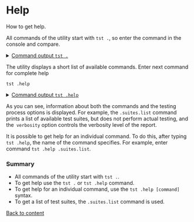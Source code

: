 # Help

How to get help.

All commands of the utility start with `tst .`, so enter the command in the console and compare.

<details>
  <summary><u>Command output <code>tst .</code></u></summary>

```
$ tst .
Command "."
Ambiguity. Did you mean?
  .help - Get help.
  .version - Get current version.
  .imply - Change state or imply value of a variable.
  .run - Run test suites found at a specified path.
  .suites.list - Find test suites at a specified path.
```

</details>

The utility displays a short list of available commands. Enter next command for complete help

```
tst .help
```

<details>
  <summary><u>Command output <code>tst .help</code></u></summary>

```
$ tst .help
Command ".help"
Known commands
  .help - Get help.
  .version - Get current version.
  .imply - Change state or imply value of a variable.
  .run - Run test suites found at a specified path.
  .suites.list - Find test suites at a specified path.
Tester options
  verbosity : Sets the verbosity of report. Accepts a value from 0 to 9. Default value is 4.
  suite : Testing of separate test suite. Accepts name of test suite or a glob.
  routine : Testing of separate test routine. Accepts name of test routine or a glob.
  testRoutineTimeOut : Limits the testing time for test routines. Accepts time in milliseconds. Default value is 5000ms.
  onSuiteEndTimeOut : Limits the execution time for onSuiteEnd handler. Accepts time in milliseconds. Default value is 15000ms.
  accuracy : Sets the numeric deviation for the comparison of numerical values. Accepts numeric values of deviation. Default value is 1e-7.
  sanitareTime : Sets the delay between completing the test suite and running the next one. Accepts time in milliseconds. Default value is 2000ms.
  negativity : Restricts the console output of passed routines and increases output of failed test checks. Accepts a value from 0 to 9. Default value is 1.
  silencing : Enables hiding the console output from the test unit. Accepts 0 or 1. Default value is 0.
  shoulding : Disables negative testing. Accepts 0 or 1. Default value is 0.
  fails : Sets the number of errors received to interrupt the test. Accepts number of fails. By default is unlimited.
  beeping : Disables the beep after test completion. Accepts 0 or 1. Default value is 1.
  coloring : Makes report colourful. Accepts 0 or 1. Default value is 1.
  timing : Disables measurement of time spent on testing. Accepts 0 or 1. Default value is 1.
  debug : Sets value of Config.debug. Accepts 0 or 1. Default value is null, utility does not change debug mode of test unit.
  rapidity : Controls the amount of time spent on testing. Accepts values from -9 to +9. Default value is 0.
  concurrent : Enables parallel execution of test suites. Accepts 0 or 1. Default value is 0.
```

</details>

As you can see, information about both the commands and the testing process options is displayed. For example, the `.suites.list` command prints a list of available test suites, but does not perform actual testing, and the` verbosity` option controls the verbosity level of the report.

It is possible to get help for an individual command. To do this, after typing `tst .help`, the name of the command specifies. For example, enter command `tst .help .suites.list`.

### Summary

- All commands of the utility start with `tst .`.
- To get help use the `tst .` or `tst .help` command.
- To get help for an individual command, use the `tst .help [command]` syntax.
- To get a list of test suites, the `.suites.list` command is used.

[Back to content](../README.md#Tutorials)
